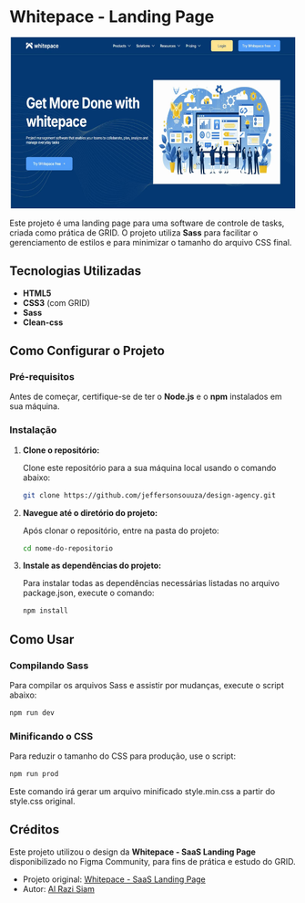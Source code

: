 # Whitepace - Landing Page

<p align="center">
  <img src="img/hero-lp.jpg" alt="Landing Page" width="500" height="300">
</p>

Este projeto é uma landing page para uma software de controle de tasks, criada como prática de GRID. O projeto utiliza **Sass** para facilitar o gerenciamento de estilos e para minimizar o tamanho do arquivo CSS final.

## Tecnologias Utilizadas

- **HTML5**
- **CSS3** (com GRID)
- **Sass**
- **Clean-css**

## Como Configurar o Projeto

### Pré-requisitos

Antes de começar, certifique-se de ter o **Node.js** e o **npm** instalados em sua máquina.

### Instalação

1. **Clone o repositório:**

   Clone este repositório para a sua máquina local usando o comando abaixo:

   ```bash
   git clone https://github.com/jeffersonsouuza/design-agency.git
   ```

2. **Navegue até o diretório do projeto:**

   Após clonar o repositório, entre na pasta do projeto:

   ```bash
   cd nome-do-repositorio
   ```

3. **Instale as dependências do projeto:**

   Para instalar todas as dependências necessárias listadas no arquivo package.json, execute o comando:

   ```bash
   npm install
   ```

## Como Usar

### Compilando Sass

Para compilar os arquivos Sass e assistir por mudanças, execute o script abaixo:

```bash
npm run dev
```

### Minificando o CSS

Para reduzir o tamanho do CSS para produção, use o script:

```bash
npm run prod
```

Este comando irá gerar um arquivo minificado style.min.css a partir do style.css original.

## Créditos

Este projeto utilizou o design da **Whitepace - SaaS Landing Page** disponibilizado no Figma Community, para fins de prática e estudo do GRID.

- Projeto original: [Whitepace - SaaS Landing Page](<https://www.figma.com/design/YTJKhpHH5Dv61sJDoIs0no/Whitepace---SaaS-Landing-Page-(Community)?t=Vjo01d8wCaYFyOpd-0>)
- Autor: [Al Razi Siam](https://www.figma.com/@alrazisiam)
